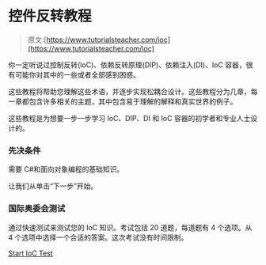 # 控件反转教程

> 原文:[https://www.tutorialsteacher.com/ioc](https://www.tutorialsteacher.com/ioc)

你一定听说过控制反转(IoC)、依赖反转原理(DIP)、依赖注入(DI)、IoC 容器，很有可能你对其中的一些或者全部感到困惑。

这些教程将帮助您理解这些术语，并逐步实现松耦合设计。这些教程分为几章，每一章都包含许多相关的主题，其中包含易于理解的解释和真实世界的例子。

这些教程是为想要一步一步学习 IoC、DIP、DI 和 IoC 容器的初学者和专业人士设计的。

### 先决条件

需要 C#和面向对象编程的基础知识。

让我们从单击“下一步”开始。

### 国际奥委会测试

通过快速测试来测试您的 IoC 知识。考试包括 20 道题，每道题有 4 个选项。从 4 个选项中选择一个合适的答案。这次考试没有时间限制。

[Start IoC Test](/online-test/ioc-test)